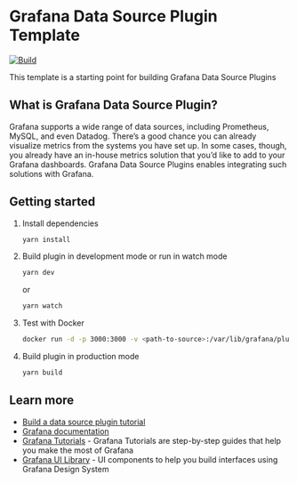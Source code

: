 # Grafana Data Source Plugin Template

[![Build](https://github.com/grafana/grafana-starter-datasource/workflows/CI/badge.svg)](https://github.com/grafana/grafana-starter-datasource/actions?query=workflow%3A%22CI%22)

This template is a starting point for building Grafana Data Source Plugins

## What is Grafana Data Source Plugin?

Grafana supports a wide range of data sources, including Prometheus, MySQL, and even Datadog. There’s a good chance you
can already visualize metrics from the systems you have set up. In some cases, though, you already have an in-house
metrics solution that you’d like to add to your Grafana dashboards. Grafana Data Source Plugins enables integrating such
solutions with Grafana.

## Getting started

1. Install dependencies

   ```bash
   yarn install
   ```

2. Build plugin in development mode or run in watch mode

   ```bash
   yarn dev
   ```

   or

   ```bash
   yarn watch
   ```

3. Test with Docker

   ```bash
   docker run -d -p 3000:3000 -v <path-to-source>:/var/lib/grafana/plugins -e GF_PLUGINS_ALLOW_LOADING_UNSIGNED_PLUGINS=umh-v2-datasource grafana/grafana
   ```

4. Build plugin in production mode

   ```bash
   yarn build
   ```

## Learn more

- [Build a data source plugin tutorial](https://grafana.com/tutorials/build-a-data-source-plugin)
- [Grafana documentation](https://grafana.com/docs/)
- [Grafana Tutorials](https://grafana.com/tutorials/) - Grafana Tutorials are step-by-step guides that help you make the
  most of Grafana
- [Grafana UI Library](https://developers.grafana.com/ui) - UI components to help you build interfaces using Grafana
  Design System
